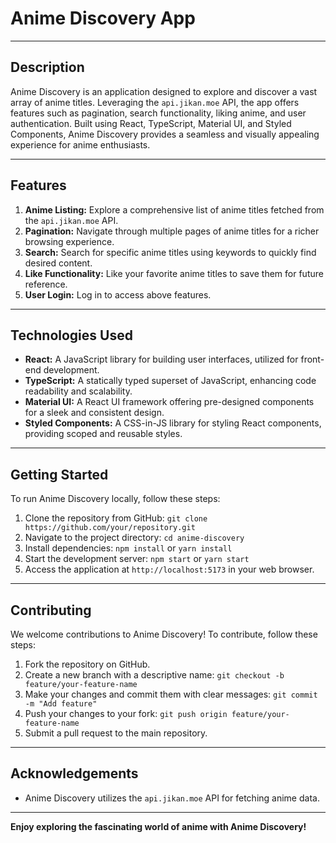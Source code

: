 # Anime Discovery App

---

## Description

Anime Discovery is an application designed to explore and discover a vast array of anime titles. Leveraging the `api.jikan.moe` API, the app offers features such as pagination, search functionality, liking anime, and user authentication. Built using React, TypeScript, Material UI, and Styled Components, Anime Discovery provides a seamless and visually appealing experience for anime enthusiasts.

---

## Features

1. **Anime Listing:** Explore a comprehensive list of anime titles fetched from the `api.jikan.moe` API.
2. **Pagination:** Navigate through multiple pages of anime titles for a richer browsing experience.
3. **Search:** Search for specific anime titles using keywords to quickly find desired content.
4. **Like Functionality:** Like your favorite anime titles to save them for future reference.
5. **User Login:** Log in to access above features.

---

## Technologies Used

- **React:** A JavaScript library for building user interfaces, utilized for front-end development.
- **TypeScript:** A statically typed superset of JavaScript, enhancing code readability and scalability.
- **Material UI:** A React UI framework offering pre-designed components for a sleek and consistent design.
- **Styled Components:** A CSS-in-JS library for styling React components, providing scoped and reusable styles.

---

## Getting Started

To run Anime Discovery locally, follow these steps:

1. Clone the repository from GitHub: `git clone https://github.com/your/repository.git`
2. Navigate to the project directory: `cd anime-discovery`
3. Install dependencies: `npm install` or `yarn install`
4. Start the development server: `npm start` or `yarn start`
5. Access the application at `http://localhost:5173` in your web browser.

---

## Contributing

We welcome contributions to Anime Discovery! To contribute, follow these steps:

1. Fork the repository on GitHub.
2. Create a new branch with a descriptive name: `git checkout -b feature/your-feature-name`
3. Make your changes and commit them with clear messages: `git commit -m "Add feature"`
4. Push your changes to your fork: `git push origin feature/your-feature-name`
5. Submit a pull request to the main repository.

---

## Acknowledgements

- Anime Discovery utilizes the `api.jikan.moe` API for fetching anime data.

--- 

**Enjoy exploring the fascinating world of anime with Anime Discovery!**
